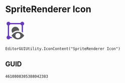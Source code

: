# SpriteRenderer Icon
![](/img/SpriteRenderer%20Icon.png)

``` CSharp
EditorGUIUtility.IconContent("SpriteRenderer Icon")
```
## GUID
```
4610808305388042383
```
